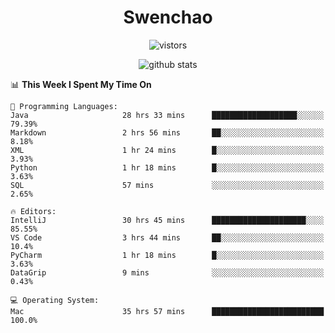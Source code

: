<h1 align="center">Swenchao</h3>

<p align="center">
  <img src="https://visitor-badge.glitch.me/badge?page_id=Swenchao" alt="vistors" />
</p>

<p align="center">
  <img src="https://github-readme-stats.vercel.app/api?username=Swenchao&count_private=true&show_icons=true&theme=vue-dark&hide_title=true" alt="github stats" />
</p>

<!--START_SECTION:waka-->
📊 **This Week I Spent My Time On** 

```text
💬 Programming Languages: 
Java                     28 hrs 33 mins      ███████████████████░░░░░░   79.39% 
Markdown                 2 hrs 56 mins       ██░░░░░░░░░░░░░░░░░░░░░░░   8.18% 
XML                      1 hr 24 mins        █░░░░░░░░░░░░░░░░░░░░░░░░   3.93% 
Python                   1 hr 18 mins        █░░░░░░░░░░░░░░░░░░░░░░░░   3.63% 
SQL                      57 mins             ░░░░░░░░░░░░░░░░░░░░░░░░░   2.65%

🔥 Editors: 
IntelliJ                 30 hrs 45 mins      █████████████████████░░░░   85.55% 
VS Code                  3 hrs 44 mins       ██░░░░░░░░░░░░░░░░░░░░░░░   10.4% 
PyCharm                  1 hr 18 mins        █░░░░░░░░░░░░░░░░░░░░░░░░   3.63% 
DataGrip                 9 mins              ░░░░░░░░░░░░░░░░░░░░░░░░░   0.43%

💻 Operating System: 
Mac                      35 hrs 57 mins      █████████████████████████   100.0%

```


<!--END_SECTION:waka-->

